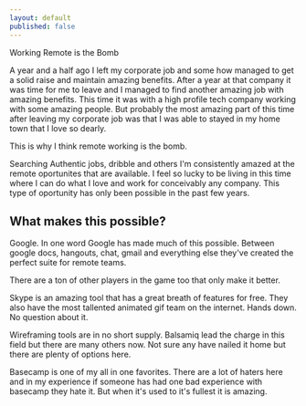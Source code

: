 ```yaml
---
layout: default
published: false
---
```


Working Remote is the Bomb

A year and a half ago I left my corporate job and some how managed to get a solid raise and maintain amazing benefits.  After a year at that company it was time for me to leave and I managed to find another amazing job with amazing benefits.  This time it was with a high profile tech company working with some amazing people.  But probably the most amazing part of this time after leaving my corporate job was that I was able to stayed in my home town that I love so dearly.

This is why I think remote working is the bomb.

Searching Authentic jobs, dribble and others I'm consistently amazed at the remote oportunites that are available.  I feel so lucky to be living in this time where I can do what I love and work for conceivably any company.  This type of oportunity has only been possible in the past few years.

What makes this possible?
-------------------------

Google.  In one word Google has made much of this possible.  Between google docs, hangouts, chat, gmail and everything else they've created the perfect suite for remote teams.

There are a ton of other players in the game too that only make it better.

Skype is an amazing tool that has a great breath of features for free.  They also have the most tallented animated gif team on the internet.  Hands down.  No question about it.

Wireframing tools are in no short supply.  Balsamiq lead the charge in this field but there are many others now.  Not sure any have nailed it home but there are plenty of options here.

Basecamp is one of my all in one favorites.  There are a lot of haters here and in my experience if someone has had one bad experience with basecamp they hate it.  But when it's used to it's fullest it is amazing.